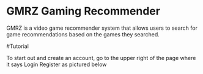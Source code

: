 # GMRZ Gaming Recommender
GMRZ is a video game recommender system that allows users to search for game recommendations based on the games they searched.

#Tutorial

To start out and create an account, go to the upper right of the page where it says Login Register as pictured below
